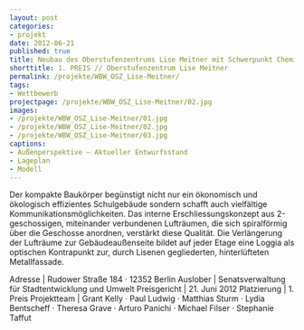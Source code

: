 ```yaml
---
layout: post
categories:
- projekt
date: 2012-06-21
published: true
title: Neubau des Oberstufenzentrums Lise Meitner mit Schwerpunkt Chemie, Physik, Biologie und Informatik
shorttitle: 1. PREIS // Oberstufenzentrum Lise Meitner
permalink: /projekte/WBW_OSZ_Lise-Meitner/
tags: 
- Wettbewerb
projectpage: /projekte/WBW_OSZ_Lise-Meitner/02.jpg
images:
- /projekte/WBW_OSZ_Lise-Meitner/01.jpg
- /projekte/WBW_OSZ_Lise-Meitner/02.jpg
- /projekte/WBW_OSZ_Lise-Meitner/03.jpg
captions:
- Außenperspektive – Aktueller Entwurfsstand
- Lageplan
- Modell
---
```

Der kompakte Baukörper begünstigt nicht nur ein ökonomisch und ökologisch effizientes Schulgebäude sondern schafft auch vielfältige Kommunikationsmöglichkeiten. Das interne Erschliessungskonzept aus 2-geschossigen, miteinander verbundenen Lufträumen, die sich spiralförmig über die Geschosse anordnen, verstärkt diese Qualität. Die Verlängerung der Lufträume zur Gebäudeaußenseite bildet auf jeder Etage eine Loggia als optischen Kontrapunkt zur, durch Lisenen gegliederten, hinterlüfteten Metallfassade.

Adresse			|	Rudower Straße 184 · 12352 Berlin
Auslober		|	Senatsverwaltung für Stadtentwicklung und Umwelt
Preisgericht	|	21. Juni 2012
Platzierung		|	1. Preis
Projektteam		|	Grant Kelly · Paul Ludwig · Matthias Sturm · Lydia Bentscheff · Theresa Grave · Arturo Panichi · Michael Filser · Stephanie Taffut